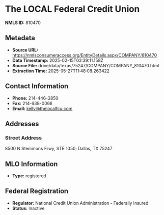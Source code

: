 # The LOCAL Federal Credit Union

**NMLS ID:** 810470

## Metadata
- **Source URL:** https://nmlsconsumeraccess.org/EntityDetails.aspx/COMPANY/810470
- **Data Timestamp:** 2025-02-15T03:39:11.158Z
- **Source File:** drive/data/texas/75247/COMPANY/COMPANY_810470.html
- **Extraction Time:** 2025-05-27T11:48:08.263422

## Contact Information
- **Phone:** 214-446-3850
- **Fax:** 214-638-0068
- **Email:** kelly@thelocalfcu.com

## Addresses
### Street Address
8500 N Stemmons Frwy, STE 1050; Dallas, TX 75247

## MLO Information
- **Type:** registered

## Federal Registration
- **Regulator:** National Credit Union Administration - Federally Insured
- **Status:** Inactive
